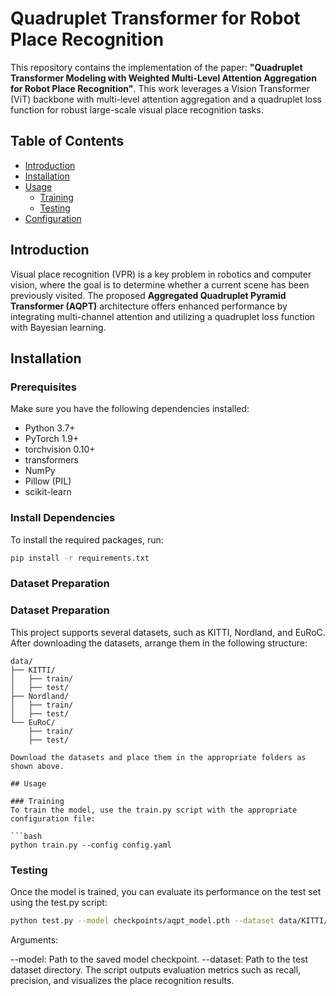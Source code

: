 # Quadruplet Transformer for Robot Place Recognition

This repository contains the implementation of the paper: **"Quadruplet Transformer Modeling with Weighted Multi-Level Attention Aggregation for Robot Place Recognition"**. This work leverages a Vision Transformer (ViT) backbone with multi-level attention aggregation and a quadruplet loss function for robust large-scale visual place recognition tasks.

## Table of Contents

- [Introduction](#introduction)
- [Installation](#installation)
- [Usage](#usage)
  - [Training](#training)
  - [Testing](#testing)
- [Configuration](#configuration)


## Introduction

Visual place recognition (VPR) is a key problem in robotics and computer vision, where the goal is to determine whether a current scene has been previously visited. The proposed **Aggregated Quadruplet Pyramid Transformer (AQPT)** architecture offers enhanced performance by integrating multi-channel attention and utilizing a quadruplet loss function with Bayesian learning.

## Installation

### Prerequisites

Make sure you have the following dependencies installed:

- Python 3.7+
- PyTorch 1.9+
- torchvision 0.10+
- transformers
- NumPy
- Pillow (PIL)
- scikit-learn

### Install Dependencies

To install the required packages, run:

```bash
pip install -r requirements.txt
```

### Dataset Preparation
### Dataset Preparation

This project supports several datasets, such as KITTI, Nordland, and EuRoC. After downloading the datasets, arrange them in the following structure:

```plaintext
data/
├── KITTI/
│   ├── train/    
│   ├── test/     
├── Nordland/
│   ├── train/    
│   ├── test/     
└── EuRoC/
    ├── train/    
    ├── test/     

Download the datasets and place them in the appropriate folders as shown above.

## Usage

### Training
To train the model, use the train.py script with the appropriate configuration file:

```bash
python train.py --config config.yaml
```

### Testing
Once the model is trained, you can evaluate its performance on the test set using the test.py script:
```bash
python test.py --model checkpoints/aqpt_model.pth --dataset data/KITTI/test/
```

Arguments:

--model: Path to the saved model checkpoint.
--dataset: Path to the test dataset directory.
The script outputs evaluation metrics such as recall, precision, and visualizes the place recognition results.
              


